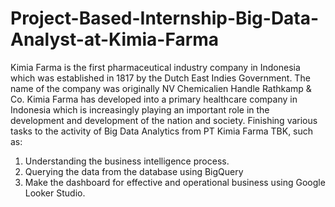 # Project-Based-Internship-Big-Data-Analyst-at-Kimia-Farma

Kimia Farma is the first pharmaceutical industry company in Indonesia which was established in 1817 by the Dutch East Indies Government. The name of the company was originally NV Chemicalien Handle Rathkamp & Co. Kimia Farma has developed into a primary healthcare company in Indonesia which is increasingly playing an important role in the development and development of the nation and society. 
Finishing various tasks to the activity of Big Data Analytics from PT Kimia Farma TBK, such as: 
1. Understanding the business intelligence process.
2. Querying the data from the database using BigQuery
3. Make the dashboard for effective and operational business using Google Looker Studio.
